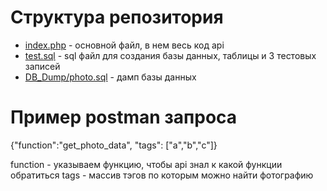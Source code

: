 # Структура репозитория
* [index.php](index.php) - основной файл, в нем весь код api
* [test.sql](test.sql) - sql файл для создания базы данных, таблицы и 3 тестовых записей
* [DB_Dump/photo.sql](DB_Dump/photo.sql) - дамп базы данных

# Пример postman запроса
{"function":"get_photo_data", "tags": ["a","b","c"]}

function - указываем функцию, чтобы api знал к какой функции обратиться
tags - массив тэгов по которым можно найти фотографию
